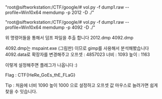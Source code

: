 "root@siftworkstation:/CTF/google/# vol.py -f dump1.raw --profile=Win10x64 memdump -p 2012 -D ./"

"root@siftworkstation:/CTF/google/# vol.py -f dump1.raw --profile=Win10x64 memdump -p 4092 -D ./"

위 명령어들을 통해서 덤프 파일을 추출 합니다
2012.dmp
4092.dmp 

4092.dmp는 mspaint.exe (그림판) 이므로 gimp를 사용해서 분석해봤습니다
4092.data로 확장자를 변경해주고 
오프셋 : 4857023
너비 : 1093
높이 : 1163

이렇게 설정해주면 플레그가 나옵니다 :)

Flag : CTF{HeRe_GoEs_thE_FLaG}

Tip : 처음에 너비 1090 높이 1000 으로 설정하고 오프셋 값 마우스로 늘려가면
쉽게 찾을 수 잇습니다.